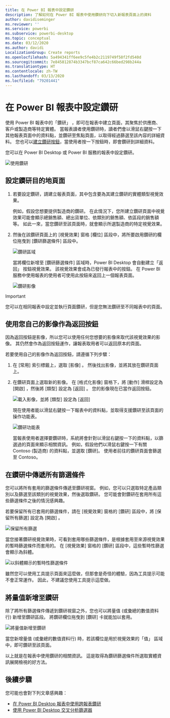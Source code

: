 ```yaml
---
title: 在 Power BI 報表中設定鑽研
description: 了解如何在 Power BI 報表中使用鑽研向下切入新報表頁面上的資料
author: davidiseminger
ms.reviewer: ''
ms.service: powerbi
ms.subservice: powerbi-desktop
ms.topic: conceptual
ms.date: 03/12/2020
ms.author: davidi
LocalizationGroup: Create reports
ms.openlocfilehash: 5a494341ff6ee9c5fe4b2c2119749f58f2fd540d
ms.sourcegitcommit: 7e845812874b3347bcf87ca642c66bed298b244a
ms.translationtype: HT
ms.contentlocale: zh-TW
ms.lasthandoff: 03/13/2020
ms.locfileid: "79201441"
---
```

# <a name="set-up-drill-through-in-power-bi-reports"></a>在 Power BI 報表中設定鑽研
使用 Power BI 報表中的「鑽研」  ，即可在報表中建立頁面，其聚焦於供應商、客戶或製造商等特定實體。 當報表讀者使用鑽研時，讀者們會以滑鼠右鍵按一下其他報表頁面中的資料點，並鑽研至焦點頁面，以取得經過篩選至該內容的詳細資料。 您也可以[建立鑽研按鈕](desktop-drill-through-buttons.md)，當使用者按一下按鈕時，即會鑽研到詳細資料。

您可以在 Power BI Desktop 或 Power BI 服務的報表中設定鑽研。

![使用鑽研](media/desktop-drillthrough/power-bi-drill-through-right-click.png)

## <a name="set-up-the-drill-through-destination-page"></a>設定鑽研目的地頁面
1. 若要設定鑽研，請建立報表頁面，其中包含要為其建立鑽研的實體類型視覺效果。 

    例如，假設您想要提供製造商的鑽研。 在此情況下，您所建立鑽研頁面中視覺效果可能會顯示總銷售額、總出貨單位、依類別的銷售額、依區段的銷售額等。 如此一來，當您鑽研至該頁面時，就會顯示所選製造商的特定視覺效果。

2. 然後在該鑽研頁面上的 [視覺效果]  窗格 [欄位]  區段中，將所要啟用鑽研的欄位拖曳到 [鑽研篩選條件]  區段中。

    ![鑽研區域](media/desktop-drillthrough/drillthrough_02.png)

    當將欄位新增至 [鑽研篩選條件]  區域時，Power BI Desktop 會自動建立「返回」  按鈕視覺效果。 該視覺效果會成為已發行報表中的按鈕。 在 Power BI 服務中使用報表的使用者可使用此按鈕來返回上一個報表頁面。

    ![鑽研影像](media/desktop-drillthrough/drillthrough_03.png)

> [!IMPORTANT]
> 您可以在相同報表中設定並執行頁面鑽研，但是您無法鑽研至不同報表中的頁面。  



## <a name="use-your-own-image-for-a-back-button"></a>使用您自己的影像作為返回按鈕    
 因為返回按鈕是影像，所以您可以使用任何您想要的影像來取代該視覺效果的影像。 其仍然會作為返回按鈕運作，讓報表取用者可以返回原本的頁面。 

若要使用自己的影像作為返回按鈕，請遵循下列步驟：

1. 在 [常用]  索引標籤上，選取 [影像]  。 然後找出影像，並將其放在鑽研頁面上。

2. 在鑽研頁面上選取新的影像。 在 [格式化影像]  窗格下，將 [動作]  滑桿設定為 [開啟]  ，然後將 [類型]  設定為 [返回]  。 您的影像現在已當作返回按鈕。

    ![載入影像，並將 [類型] 設定為 [返回]](media/desktop-drillthrough/drillthrough_05.png)

    
     現在使用者能以滑鼠右鍵按一下報表中的資料點，並取得支援鑽研至該頁面的操作功能表。 

    ![鑽研功能表](media/desktop-drillthrough/drillthrough_04.png)

    當報表使用者選擇要鑽研時，系統將會針對以滑鼠右鍵按一下的資料點，以篩選過的頁面來顯示相關資訊。 例如，假設他們以滑鼠右鍵按一下有關 Contoso (製造商) 的資料點，並選取 [鑽研]。 使用者前往的鑽研頁面會篩選至 Contoso。

## <a name="pass-all-filters-in-drill-through"></a>在鑽研中傳遞所有篩選條件

您可以將所有套用的篩選條件傳遞至鑽研視窗。 例如，您可以只選取特定產品類別以及篩選至該類別的視覺效果，然後選取鑽研。 您可能會對鑽研在套用所有這些篩選條件之後的情況感興趣。

若要保留所有已套用的篩選條件，請在 [視覺效果]  窗格的 [鑽研]  區段中，將 [保留所有篩選]  設定為 [開啟]  。 

![保留所有篩選](media/desktop-drillthrough/drillthrough_06.png)

當您接著鑽研視覺效果時，可看到套用哪些篩選條件，是根據套用至來源視覺效果的暫時篩選條件而套用的。 在 [視覺效果]  窗格的 [鑽研]  區段中，這些暫時性篩選會顯示為斜體。 

![以斜體顯示的暫時性篩選條件](media/desktop-drillthrough/drillthrough_07.png)

雖然您可以使用工具提示頁面來這麼做，但那會是奇怪的體驗，因為工具提示可能不會正常運作。 因此，不建議您使用工具提示這麼做。

## <a name="add-a-measure-to-drill-through"></a>將量值新增至鑽研

除了將所有篩選條件傳遞到鑽研視窗之外，您也可以將量值 (或彙總的數值資料行) 新增至鑽研區段。 將鑽研欄位拖曳到 [鑽研]  卡就能加以套用。 

![將量值新增至鑽研](media/desktop-drillthrough/drillthrough_08.png)

當您新增量值 (或彙總的數值資料行) 時，若該欄位是用於視覺效果的「值」  區域中，即可鑽研至該頁面。

以上就是在報表中使用鑽研的相關資訊。 這是取得為鑽研篩選條件所選取實體資訊展開檢視的好方法。

## <a name="next-steps"></a>後續步驟

您可能也會對下列文章感興趣：

* [在 Power BI Desktop 報表中使用跨報表鑽研](desktop-cross-report-drill-through.md)
* [使用 Power BI Desktop 交叉分析篩選器](visuals/power-bi-visualization-slicers.md)

